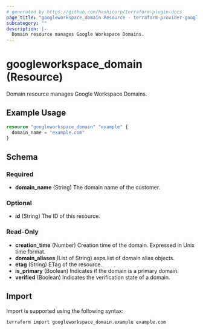 ```yaml
---
# generated by https://github.com/hashicorp/terraform-plugin-docs
page_title: "googleworkspace_domain Resource - terraform-provider-googleworkspace"
subcategory: ""
description: |-
  Domain resource manages Google Workspace Domains.
---
```


# googleworkspace_domain (Resource)

Domain resource manages Google Workspace Domains.

## Example Usage

```terraform
resource "googleworkspace_domain" "example" {
  domain_name = "example.com"
}
```

<!-- schema generated by tfplugindocs -->
## Schema

### Required

- **domain_name** (String) The domain name of the customer.

### Optional

- **id** (String) The ID of this resource.

### Read-Only

- **creation_time** (Number) Creation time of the domain. Expressed in Unix time format.
- **domain_aliases** (List of String) asps.list of domain alias objects.
- **etag** (String) ETag of the resource.
- **is_primary** (Boolean) Indicates if the domain is a primary domain.
- **verified** (Boolean) Indicates the verification state of a domain.

## Import

Import is supported using the following syntax:

```shell
terraform import googleworkspace_domain.example example.com
```
